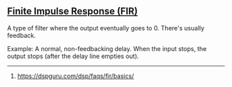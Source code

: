 ## [Finite Impulse Response (FIR)](#FIR)

A type of filter where the output eventually goes to 0. There's usually feedback.

Example: A normal, non-feedbacking delay. When the input stops, the output stops (after the delay line empties out).

---

1. https://dspguru.com/dsp/faqs/fir/basics/